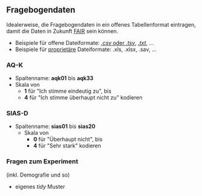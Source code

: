 ## Fragebogendaten

Idealerweise, die Fragebogendaten in ein offenes Tabellenformat eintragen, damit die Daten in Zukunft [FAIR](https://www.nature.com/articles/sdata201618) sein können.

+   Beispiele für offene Dateiformate: [*.csv* oder *.tsv*](https://de.wikipedia.org/wiki/CSV_(Dateiformat)#Dateiaufbau), [*.txt*](https://de.wikipedia.org/wiki/Textdatei), ...
+   Beispiele für [proprietäre](https://de.wikipedia.org/wiki/Propriet%C3%A4r) Dateiformate: .xls, .xlsx, .sav, ...

### AQ-K

+   Spaltenname: **aqk01** bis **aqk33**
+   Skala von
    +   **1** für "Ich stimme eindeutig zu", bis
    +   **4** für "Ich stimme überhaupt nicht zu" kodieren

### SIAS-D

+   Spaltenname: **sias01** bis **sias20**
    +   Skala von
        +   **0** für "Überhaupt nicht", bis
        +   **4** für "Sehr stark" kodieren

### Fragen zum Experiment

(inkl. Demografie und so)

+   eigenes *tidy* Muster
